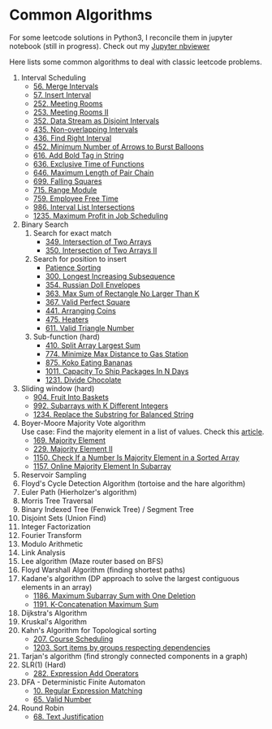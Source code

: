 # Common Algorithms

For some leetcode solutions in Python3, I reconcile them in jupyter notebook (still in progress). Check out my [Jupyter nbviewer](https://nbviewer.jupyter.org/github/darrenfu/LeetcodePy/tree/master/jupyter-notebook/)

Here lists some common algorithms to deal with classic leetcode problems.
1. Interval Scheduling   
    * [56. Merge Intervals]()
    * [57. Insert Interval]()
    * [252. Meeting Rooms]()
    * [253. Meeting Rooms II]()
    * [352. Data Stream as Disjoint Intervals]()
    * [435. Non-overlapping Intervals]()
    * [436. Find Right Interval]()
    * [452. Minimum Number of Arrows to Burst Balloons]()
    * [616. Add Bold Tag in String]()
    * [636. Exclusive Time of Functions]()
    * [646. Maximum Length of Pair Chain]()
    * [699. Falling Squares]()
    * [715. Range Module]()
    * [759. Employee Free Time]()
    * [986. Interval List Intersections]()
    * [1235. Maximum Profit in Job Scheduling]()
1. Binary Search
    1. Search for exact match
        * [349. Intersection of Two Arrays](../jupyter-notebook/0349.intersection-of-two-arrays.ipynb)
        * [350. Intersection of Two Arrays II](../jupyter-notebook/0350.intersection-of-two-arrays-ii.ipynb)
    1. Search for position to insert
        * [Patience Sorting](http://wordaligned.org/articles/patience-sort)
        * [300. Longest Increasing Subsequence](../jupyter-notebook/0300.longest-increasing-subsequence.ipynb)
        * [354. Russian Doll Envelopes](../jupyter-notebook/0354.russian-doll-envelopes.ipynb)
        * [363. Max Sum of Rectangle No Larger Than K](../jupyter-notebook/0363.max-sum-of-rectangle-no-larger-than-k.ipynb)
        * [367. Valid Perfect Square](../jupyter-notebook/0367.valid-perfect-square.ipynb)
        * [441. Arranging Coins](../jupyter-notebook/0441.arranging-coins.ipynb)
        * [475. Heaters](../jupyter-notebook/0475.heaters.ipynb)
        * [611. Valid Triangle Number](../jupyter-notebook/0611.valid-triangle-number.ipynb)
    1. Sub-function (hard)
        * [410. Split Array Largest Sum](../jupyter-notebook/0410.split-array-largest-sum.ipynb)
        * [774. Minimize Max Distance to Gas Station](../jupyter-notebook/0774.minimize-max-distance-to-gas-station.ipynb)
        * [875. Koko Eating Bananas](../jupyter-notebook/0875.koko-eating-bananas.ipynb)
        * [1011. Capacity To Ship Packages In N Days](../jupyter-notebook/1011.capacity-to-ship-packages-within-d-days.ipynb)
        * [1231. Divide Chocolate](../jupyter-notebook/1231.divide-chocolate.ipynb)
1. Sliding window (hard)
    * [904. Fruit Into Baskets](../jupyter-notebook/0904.fruit-into-baskets.ipynb)
    * [992. Subarrays with K Different Integers](../jupyter-notebook/0992.subarrays-with-k-different-integers.ipynb)
    * [1234. Replace the Substring for Balanced String](../jupyter-notebook/1234.replace-the-substring-for-balanced-string.ipynb)
1. Boyer-Moore Majority Vote algorithm  
Use case: Find the majority element in a list of values. Check this [article](https://gregable.com/2013/10/majority-vote-algorithm-find-majority.html).  
    * [169. Majority Element](../jupyter-notebook/0169.majority-element.ipynb)
    * [229. Majority Element II](../jupyter-notebook/0229.majority-element-ii.ipynb)
    * [1150. Check If a Number Is Majority Element in a Sorted Array](../jupyter-notebook/1150.check-if-a-number-is-majority-element-in-a-sorted-array.ipynb)
    * [1157. Online Majority Element In Subarray](../jupyter-notebook/1157.online-majority-element-in-subarray.ipynb)
1. Reservoir Sampling  
1. Floyd's Cycle Detection Algorithm (tortoise and the hare algorithm)
1. Euler Path (Hierholzer's algorithm)
1. Morris Tree Traversal
1. Binary Indexed Tree (Fenwick Tree) / Segment Tree 
1. Disjoint Sets (Union Find)
1. Integer Factorization
1. Fourier Transform
1. Modulo Arithmetic
1. Link Analysis  
1. Lee algorithm (Maze router based on BFS)
1. Floyd Warshall Algorithm (finding shortest paths)
1. Kadane's algorithm (DP approach to solve the largest contiguous elements in an array)
    * [1186. Maximum Subarray Sum with One Deletion](../jupyter-notebook/1186.maximum-subarray-sum-with-one-deletion.ipynb)
    * [1191. K-Concatenation Maximum Sum](../jupyter-notebook/1191.k-concatenation-maximum-sum.ipynb)
1. Dijkstra's Algorithm
1. Kruskal's Algorithm
1. Kahn's Algorithm for Topological sorting  
    * [207. Course Scheduling](../jupyter-notebook/0207.course-schedule.ipynb)
    * [1203. Sort items by groups respecting dependencies](../jupyter-notebook/1203.sort-items-by-groups-respecting-dependencies.ipynb)
1. Tarjan's algorithm (find strongly connected components in a graph)
1. SLR(1) (Hard)  
    * [282. Expression Add Operators](../jupyter-notebook/0282.expression-add-operators.ipynb)
1. DFA - Deterministic Finite Automaton  
    * [10. Regular Expression Matching](../jupyter-notebook/0010.regular-expression-matching.ipynb)
    * [65. Valid Number](../jupyter-notebook/0065.valid-number.ipynb)
1. Round Robin
    * [68. Text Justification](../jupyter-notebook/0068.text-justification.ipynb)
